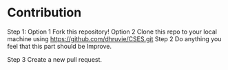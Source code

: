 # Contribution
Step 1:
  Option 1
  Fork this repository!
Option 2
  Clone this repo to your local machine using https://github.com/dhruvie/CSES.git
Step 2
  Do anything you feel that this part should be Improve.
  
Step 3
 Create a new pull request.
